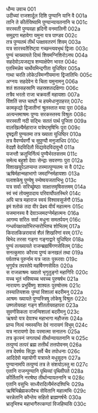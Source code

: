 धौम्य उवाच	001  
उदीच्यां राजशार्दूल दिशि पुण्यानि यानि वै	001a  
तानि ते कीर्तयिष्यामि पुण्यान्यायतनानि च	001c  
सरस्वती पुण्यवहा ह्रदिनी वनमालिनी	002a  
समुद्रगा महावेगा यमुना यत्र पाण्डव	002c  
तत्र पुण्यतमं तीर्थं प्लक्षावतरणं शिवम्	003a  
यत्र सारस्वतैरिष्ट्वा गच्छन्त्यवभृथं द्विजाः	003c  
पुण्यं चाख्यायते दिव्यं शिवमग्निशिरोऽनघ	004a  
सहदेवोऽयजद्यत्र शम्याक्षेपेण भारत	004c  
एतस्मिन्नेव चार्थेयमिन्द्रगीता युधिष्ठिर	005a  
गाथा चरति लोकेऽस्मिन्गीयमाना द्विजातिभिः	005c  
अग्नयः सहदेवेन ये चिता यमुनामनु	006a  
शतं शतसहस्राणि सहस्रशतदक्षिणाः	006c  
तत्रैव भरतो राजा चक्रवर्ती महायशाः	007a  
विंशतिं सप्त चाष्टौ च हयमेधानुपाहरत्	007c  
कामकृद्यो द्विजातीनां श्रुतस्तात मया पुरा	008a  
अत्यन्तमाश्रमः पुण्यः सरकस्तस्य विश्रुतः	008c  
सरस्वती नदी सद्भिः सततं पार्थ पूजिता	009a  
वालखिल्यैर्महाराज यत्रेष्टमृषिभिः पुरा	009c  
दृषद्वती पुण्यतमा तत्र ख्याता युधिष्ठिर	010a  
तत्र वैवर्ण्यवर्णौ च सुपुण्यौ मनुजाधिप	010c  
वेदज्ञौ वेदविदितौ विद्यावेदविदावुभौ	011a  
यजन्तौ क्रतुभिर्नित्यं पुण्यैर्भरतसत्तम	011c  
समेत्य बहुशो देवाः सेन्द्राः सवरुणाः पुरा	012a  
विशाखयूपेऽतप्यन्त तस्मात्पुण्यतमः स वै	012c  
ऋषिर्महान्महाभागो जमदग्निर्महायशाः	013a  
पलाशकेषु पुण्येषु रम्येष्वयजताभिभूः	013c  
यत्र सर्वाः सरिच्छ्रेष्ठाः साक्षात्तमृषिसत्तमम्	014a  
स्वं स्वं तोयमुपादाय परिवार्योपतस्थिरे	014c  
अपि चात्र महाराज स्वयं विश्वावसुर्जगौ	015a  
इमं श्लोकं तदा वीर प्रेक्ष्य वीर्यं महात्मनः	015c  
यजमानस्य वै देवाञ्जमदग्नेर्महात्मनः	016a  
आगम्य सरितः सर्वा मधुना समतर्पयन्	016c  
गन्धर्वयक्षरक्षोभिरप्सरोभिश्च शोभितम्	017a  
किरातकिन्नरावासं शैलं शिखरिणां वरम्	017c  
बिभेद तरसा गङ्गा गङ्गाद्वारे युधिष्ठिर	018a  
पुण्यं तत्ख्यायते राजन्ब्रह्मर्षिगणसेवितम्	018c  
सनत्कुमारः कौरव्य पुण्यं कनखलं तथा	019a  
पर्वतश्च पुरुर्नाम यत्र जातः पुरूरवाः	019c  
भृगुर्यत्र तपस्तेपे महर्षिगणसेवितः	020a  
स राजन्नाश्रमः ख्यातो भृगुतुङ्गो महागिरिः	020c  
यच्च भूतं भविष्यच्च भवच्च पुरुषर्षभ	021a  
नारायणः प्रभुर्विष्णुः शाश्वतः पुरुषोत्तमः	021c  
तस्यातियशसः पुण्यां विशालां बदरीमनु	022a  
आश्रमः ख्यायते पुण्यस्त्रिषु लोकेषु विश्रुतः	022c  
उष्णतोयवहा गङ्ग शीततोयवहापरा	023a  
सुवर्णसिकता राजन्विशालां बदरीमनु	023c  
ऋषयो यत्र देवाश्च महाभागा महौजसः	024a  
प्राप्य नित्यं नमस्यन्ति देवं नारायणं विभुम्	024c  
यत्र नारायणो देवः परमात्मा सनातनः	025a  
तत्र कृत्स्नं जगत्पार्थ तीर्थान्यायतनानि च	025c  
तत्पुण्यं तत्परं ब्रह्म तत्तीर्थं तत्तपोवनम्	026a  
तत्र देवर्षयः सिद्धाः सर्वे चैव तपोधनाः	026c  
आदिदेवो महायोगी यत्रास्ते मधुसूदनः	027a  
पुण्यानामपि तत्पुण्यं तत्र ते संशयोऽस्तु मा	027c  
एतानि राजन्पुण्यानि पृथिव्यां पृथिवीपते	028a  
कीर्तितानि नरश्रेष्ठ तीर्थान्यायतनानि च	028c  
एतानि वसुभिः साध्यैरादित्यैर्मरुदश्विभिः	029a  
ऋषिभिर्ब्रह्मकल्पैश्च सेवितानि महात्मभिः	029c  
चरन्नेतानि कौन्तेय सहितो ब्राह्मणर्षभैः	030a  
भ्रातृभिश्च महाभागैरुत्कण्ठां विजहिष्यसि	030c  
